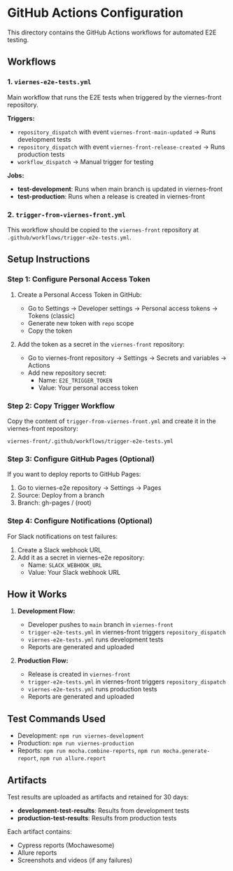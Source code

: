 # GitHub Actions Configuration

This directory contains the GitHub Actions workflows for automated E2E testing.

## Workflows

### 1. `viernes-e2e-tests.yml`
Main workflow that runs the E2E tests when triggered by the viernes-front repository.

**Triggers:**
- `repository_dispatch` with event `viernes-front-main-updated` → Runs development tests
- `repository_dispatch` with event `viernes-front-release-created` → Runs production tests  
- `workflow_dispatch` → Manual trigger for testing

**Jobs:**
- **test-development**: Runs when main branch is updated in viernes-front
- **test-production**: Runs when a release is created in viernes-front

### 2. `trigger-from-viernes-front.yml` 
This workflow should be copied to the `viernes-front` repository at `.github/workflows/trigger-e2e-tests.yml`.

## Setup Instructions

### Step 1: Configure Personal Access Token

1. Create a Personal Access Token in GitHub:
   - Go to Settings → Developer settings → Personal access tokens → Tokens (classic)
   - Generate new token with `repo` scope
   - Copy the token

2. Add the token as a secret in the `viernes-front` repository:
   - Go to viernes-front repository → Settings → Secrets and variables → Actions
   - Add new repository secret:
     - Name: `E2E_TRIGGER_TOKEN`
     - Value: Your personal access token

### Step 2: Copy Trigger Workflow

Copy the content of `trigger-from-viernes-front.yml` and create it in the viernes-front repository:
```
viernes-front/.github/workflows/trigger-e2e-tests.yml
```

### Step 3: Configure GitHub Pages (Optional)

If you want to deploy reports to GitHub Pages:

1. Go to viernes-e2e repository → Settings → Pages
2. Source: Deploy from a branch
3. Branch: gh-pages / (root)

### Step 4: Configure Notifications (Optional)

For Slack notifications on test failures:

1. Create a Slack webhook URL
2. Add it as a secret in viernes-e2e repository:
   - Name: `SLACK_WEBHOOK_URL`
   - Value: Your Slack webhook URL

## How it Works

1. **Development Flow:**
   - Developer pushes to `main` branch in `viernes-front`
   - `trigger-e2e-tests.yml` in viernes-front triggers `repository_dispatch`
   - `viernes-e2e-tests.yml` runs development tests
   - Reports are generated and uploaded

2. **Production Flow:**
   - Release is created in `viernes-front`
   - `trigger-e2e-tests.yml` in viernes-front triggers `repository_dispatch`
   - `viernes-e2e-tests.yml` runs production tests
   - Reports are generated and uploaded

## Test Commands Used

- Development: `npm run viernes-development`
- Production: `npm run viernes-production`
- Reports: `npm run mocha.combine-reports`, `npm run mocha.generate-report`, `npm run allure.report`

## Artifacts

Test results are uploaded as artifacts and retained for 30 days:
- **development-test-results**: Results from development tests
- **production-test-results**: Results from production tests

Each artifact contains:
- Cypress reports (Mochawesome)
- Allure reports
- Screenshots and videos (if any failures)